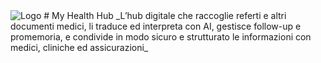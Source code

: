 <img src="/assets/images/MHH.png" alt="Logo" />
# My Health Hub
_L’hub digitale che raccoglie referti e altri documenti medici, li traduce ed interpreta con AI, gestisce follow-up e promemoria, e condivide in modo sicuro e strutturato le informazioni con medici, cliniche ed assicurazioni_
